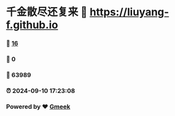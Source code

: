 # 千金散尽还复来 :link: https://liuyang-f.github.io 
### :page_facing_up: [16](https://liuyang-f.github.io/tag.html) 
### :speech_balloon: 0 
### :hibiscus: 63989 
### :alarm_clock: 2024-09-10 17:23:08 
### Powered by :heart: [Gmeek](https://github.com/Meekdai/Gmeek)
